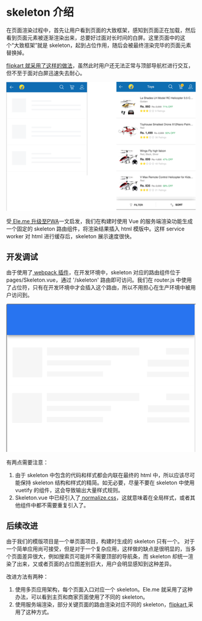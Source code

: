 # skeleton 介绍

在页面渲染过程中，首先让用户看到页面的大致框架，感知到页面正在加载，然后看到页面元素被逐渐渲染出来，总要好过面对长时间的白屏。这里页面中的这个“大致框架”就是 skeleton，起到占位作用，随后会被最终渲染完毕的页面元素替换掉。

[flipkart 就采用了这样的做法](http://tech-blog.flipkart.net/2016/03/)，虽然此时用户还无法正常与顶部导航栏进行交互，但不至于面对白屏迅速失去耐心。

![flipkart 中的 skeleton](./images/flipkart-skeleton.png)

受[ Ele.me 升级至PWA](https://medium.com/elemefe/upgrading-ele-me-to-progressive-web-app-2a446832e509)一文启发，我们在构建时使用 Vue 的服务端渲染功能生成一个固定的 skeleton 路由组件，将渲染结果插入 html 模版中。这样 service worker 对 html 进行缓存后，skeleton 展示速度很快。

## 开发调试

由于使用了[ webpack 插件](https://github.com/lavas-project/vue-skeleton-webpack-plugin)，在开发环境中，skeleton 对应的路由组件位于 pages/Skeleton.vue，通过 '/skeleton' 路由即可访问。我们在 router.js 中使用了占位符，只有在开发环境中才会插入这个路由，所以不用担心在生产环境中被用户访问到。

![模版项目展示的 skeleton](./images/bpwa-skeleton.png)

有两点需要注意：
1. 由于 skeleton 中包含的代码和样式都会内联在最终的 html 中，所以应该尽可能保持 skeleton 结构和样式的精简。如无必要，尽量不要在 skeleton 中使用 vuetify 的组件，这会导致输出大量样式规则。
2. Skeleton.vue 中已经引入了[ normalize.css](https://github.com/necolas/normalize.css/)，这就意味着在全局样式，或者其他组件中都不需要重复引入了。

## 后续改进

由于我们的模版项目是一个单页面项目，构建时生成的 skeleton 只有一个。
对于一个简单应用尚可接受，但是对于一个复杂应用，这样做的缺点是很明显的，当多个页面差异很大，例如搜索页可能并不需要顶部的导航条，而 skeleton 却统一渲染了出来，又或者页面的占位图差别巨大，用户会明显感知到这种差异。

改进方法有两种：
1. 使用多页应用架构，每个页面入口对应一个 skeleton。Ele.me 就采用了这种办法，可以看到主页和商家页面使用了不同的 skeleton。
2. 使用服务端渲染，部分关键页面的路由渲染对应不同的 skeleton，[flipkart ](http://tech-blog.flipkart.net/2016/03/)采用了这种方式。

